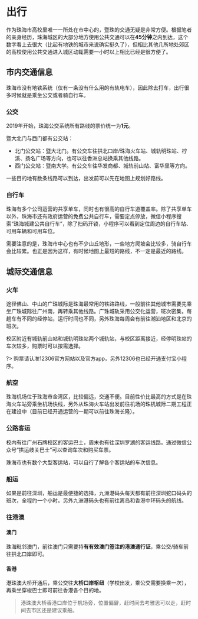 # 出行

作为珠海市高校里唯一一所处在市中心的，暨珠的交通无疑是非常方便。根据笔者的亲身经历，珠海城区的大部分地方使用公共交通可以在**45分钟**之内到达，这个数字看上去很大（比起有地铁的城市来说确实挺久了），但相比其他几所地处郊区的高校使用公共交通进入城区动辄需要一小时以上相比已经是很方便了。

## 市内交通信息

珠海市没有地铁系统（仅有一条没有什么用的有轨电车），因此除去打车，出行很多时候就是乘坐公交或者骑自行车。

### 公交

2019年开始，珠海公交系统所有路线的票价统一为**1元**。

暨大北门与西门都有公交站：

- 北门公交站：暨大北门。有公交车往拱北口岸/珠海火车站、城轨明珠站、柠溪、扬名广场等方向，也可以往香洲总站换乘其他线路。
- 西门公交站：暨南大学。有公交车往华发商都、城轨前山站、富华里等方向。

一些目的地有数条线路可以到达，出发前可以先在地图上规划好路线。

### 自行车

珠海有多个公司运营的共享单车，同时也有很高的自行车道覆盖率。除了共享单车以外，珠海市还有政府运营的免费公共自行车，需要定点停放，微信小程序搜索“珠海城建公共自行车”，除了扫码开锁，小程序可以看到定位周边的自行车站、可用车辆和可用车位。

需要注意的是，珠海市中心也有不少山丘地形，一些地方爬坡会比较多，骑自行车会比较累。也正是因为这样，有时候地图上最短的路线，不一定是最近的路线。

## 城际交通信息

### 火车

途径佛山、中山的广珠城际是珠海最常用的铁路路线，一般前往其他城市需要先乘坐广珠城际往广州南，再转乘其他线路。广珠城轨采用公交化运营，班次密集，每趟车有不同的经停站，运行时间也不同，另外珠海每周会有前往潮汕地区和北京的班次。

校区附近有城轨前山站和城轨明珠站两个城轨站，与校区距离接近，经停明珠站的车次较多，购票时可以按需选择。

?> 购票请认准12306官方网站以及官方app，另外12306也已经开通支付宝小程序。

### 航空

珠海机场位于珠海市金湾区，比较偏远，交通不便。目前性价比最高的方式是在珠海火车站旁乘坐机场快线，另外从珠海火车站出发前往机场的珠机城际二期工程正在建设中（目前已经开通运营的一期可以前往珠海长隆）。

### 公路客运

校内有往广州石牌校区的客运巴士，周末也有往深圳罗湖的客运线路。通过微信公众号“拱运岐关巴士”可以查询车次和购买车票。

珠海市也有数个大型客运站，可以自行了解各个客运站的车次信息。

### 船运

如果是前往深圳，船运是最便捷的选择，九洲港码头每天都有前往深圳蛇口码头的班次，全程约一个小时。另外九洲港码头也有前往离岛和香港中环码头的航线。

### 往港澳

#### 澳门

珠海毗邻澳门，前往澳门只需要持**有有效澳门签注的港澳通行证**，乘公交/骑车前往拱北口岸即可。

#### 香港

港珠澳大桥开通后，乘公交往**大桥口岸枢纽**（学校出发，乘公交需要换乘一次），再乘坐穿梭巴士即可前往香港各个目的地。

> 港珠澳大桥香港口岸位于机场旁，位置偏僻，赶时间去考雅思可以走，赶时间去市区还是建议乘船。

